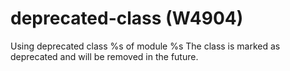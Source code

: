 # deprecated-class (W4904)

Using deprecated class %s of module %s The class is marked as deprecated
and will be removed in the future.
